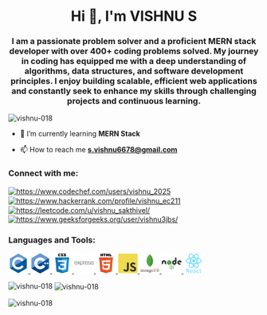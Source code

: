 <h1 align="center">Hi 👋, I'm VISHNU S</h1>
<h3 align="center">I am a passionate problem solver and a proficient MERN stack developer with over 400+ coding problems solved. My journey in coding has equipped me with a deep understanding of algorithms, data structures, and software development principles. I enjoy building scalable, efficient web applications and constantly seek to enhance my skills through challenging projects and continuous learning.</h3>
<p align="left"> <img src="https://cdn.dribbble.com/users/1162077/screenshots/3848914/programmer.gif" alt="vishnu-018" /> </p>

- 🌱 I’m currently learning **MERN Stack**

- 📫 How to reach me **s.vishnu6678@gmail.com**

<h3 align="left">Connect with me:</h3>
<p align="left">
<a href="https://www.codechef.com/users/https://www.codechef.com/users/vishnu_2025" target="blank"><img align="center" src="https://cdn.jsdelivr.net/npm/simple-icons@3.1.0/icons/codechef.svg" alt="https://www.codechef.com/users/vishnu_2025" height="30" width="40" /></a>
<a href="https://www.hackerrank.com/https://www.hackerrank.com/profile/vishnu_ec211" target="blank"><img align="center" src="https://raw.githubusercontent.com/rahuldkjain/github-profile-readme-generator/master/src/images/icons/Social/hackerrank.svg" alt="https://www.hackerrank.com/profile/vishnu_ec211" height="30" width="40" /></a>
<a href="https://www.leetcode.com/https://leetcode.com/u/vishnu_sakthivel/" target="blank"><img align="center" src="https://raw.githubusercontent.com/rahuldkjain/github-profile-readme-generator/master/src/images/icons/Social/leet-code.svg" alt="https://leetcode.com/u/vishnu_sakthivel/" height="30" width="40" /></a>
<a href="https://auth.geeksforgeeks.org/user/https://www.geeksforgeeks.org/user/vishnu3jbs/" target="blank"><img align="center" src="https://raw.githubusercontent.com/rahuldkjain/github-profile-readme-generator/master/src/images/icons/Social/geeks-for-geeks.svg" alt="https://www.geeksforgeeks.org/user/vishnu3jbs/" height="30" width="40" /></a>
</p>

<h3 align="left">Languages and Tools:</h3>
<p align="left"> <a href="https://www.cprogramming.com/" target="_blank" rel="noreferrer"> <img src="https://raw.githubusercontent.com/devicons/devicon/master/icons/c/c-original.svg" alt="c" width="40" height="40"/> </a> <a href="https://www.w3schools.com/cpp/" target="_blank" rel="noreferrer"> <img src="https://raw.githubusercontent.com/devicons/devicon/master/icons/cplusplus/cplusplus-original.svg" alt="cplusplus" width="40" height="40"/> </a> <a href="https://www.w3schools.com/css/" target="_blank" rel="noreferrer"> <img src="https://raw.githubusercontent.com/devicons/devicon/master/icons/css3/css3-original-wordmark.svg" alt="css3" width="40" height="40"/> </a> <a href="https://expressjs.com" target="_blank" rel="noreferrer"> <img src="https://raw.githubusercontent.com/devicons/devicon/master/icons/express/express-original-wordmark.svg" alt="express" width="40" height="40"/> </a> <a href="https://www.w3.org/html/" target="_blank" rel="noreferrer"> <img src="https://raw.githubusercontent.com/devicons/devicon/master/icons/html5/html5-original-wordmark.svg" alt="html5" width="40" height="40"/> </a> <a href="https://developer.mozilla.org/en-US/docs/Web/JavaScript" target="_blank" rel="noreferrer"> <img src="https://raw.githubusercontent.com/devicons/devicon/master/icons/javascript/javascript-original.svg" alt="javascript" width="40" height="40"/> </a> <a href="https://www.mongodb.com/" target="_blank" rel="noreferrer"> <img src="https://raw.githubusercontent.com/devicons/devicon/master/icons/mongodb/mongodb-original-wordmark.svg" alt="mongodb" width="40" height="40"/> </a> <a href="https://nodejs.org" target="_blank" rel="noreferrer"> <img src="https://raw.githubusercontent.com/devicons/devicon/master/icons/nodejs/nodejs-original-wordmark.svg" alt="nodejs" width="40" height="40"/> </a> <a href="https://reactjs.org/" target="_blank" rel="noreferrer"> <img src="https://raw.githubusercontent.com/devicons/devicon/master/icons/react/react-original-wordmark.svg" alt="react" width="40" height="40"/> </a> </p>

<p><img align="left" src="https://github-readme-stats.vercel.app/api/top-langs?username=vishnu-018&show_icons=true&locale=en&layout=compact" alt="vishnu-018" /></p>

<p>&nbsp;<img align="center" src="https://github-readme-stats.vercel.app/api?username=vishnu-018&show_icons=true&locale=en" alt="vishnu-018" /></p>

<p><img align="center" src="https://github-readme-streak-stats.herokuapp.com/?user=vishnu-018&" alt="vishnu-018" /></p>
